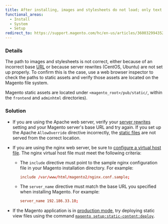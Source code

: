 ```yaml
---
title: After installing, images and stylesheets do not load; only text displays, no graphics
functional_areas:
  - Install
  - System
  - Setup
redirect_to: https://support.magento.com/hc/en-us/articles/360032994352
---
```


### Details

The path to images and stylesheets is not correct, either because of an incorrect base [URL](https://glossary.magento.com/url) or because server rewrites (CentOS, Ubuntu) are not set up properly. To confirm this is the case, use a web browser inspector to check the paths to static assets and verify those assets are located on the Magento file system.

Magento static assets are located under `<magento_root>/pub/static/`, within the `frontend` and `adminhtml` directories).

### Solution

*  If you are using the Apache web server, verify your [server rewrites]({{page.baseurl}}/install-gde/prereq/apache.html#apache-help-rewrite) setting and your Magento server's base URL and try again. If you set up the Apache `AllowOverride` directive incorrectly, the [static files](https://glossary.magento.com/static-files) are not served from the correct location.

*  If you are using the nginx web server, be sure to [configure a virtual host file]({{page.baseurl}}/install-gde/prereq/nginx.html#configure-nginx-ubuntu). The nginx virtual host file must meet the following criteria:

   *  The `include` directive must point to the sample nginx configuration file in your Magento installation directory. For example:

      ```conf
      include /var/www/html/magento2/nginx.conf.sample;
      ```

   *  The `server_name` directive must match the base URL you specified when installing Magento. For example:

      ```conf
      server_name 192.186.33.10;
      ```

*  If the Magento application is in [production mode]({{page.baseurl}}/config-guide/bootstrap/magento-modes.html#production-mode), try deploying static view files using the command [`magento setup:static-content:deploy`]({{page.baseurl}}/config-guide/cli/config-cli-subcommands-static-view.html).

